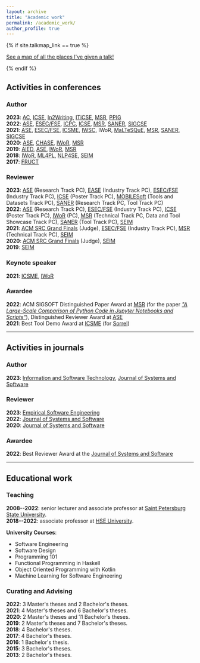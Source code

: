 ```yaml
---
layout: archive
title: "Academic work"
permalink: /academic_work/
author_profile: true
---
```


{% if site.talkmap_link == true %}

<p style="text-decoration:underline;"><a href="/talkmap.html">See a map of all the places I've given a talk!</a></p>

{% endif %}

<h2>Activities in conferences</h2>

<h3>Author</h3>

<b>2023</b>: <a href="https://2023.hci.international/ac">AC</a>, <a href="https://conf.researchr.org/home/icse-2023">ICSE</a>, <a href="http://in2writing.glitch.me/">In2Writing</a>, <a href="https://iticse.acm.org/2023/">ITiCSE</a>, <a href="https://conf.researchr.org/home/msr-2023">MSR</a>, <a href="https://www.ppig.org/workshops/2023-annual-workshop/call-for-papers/">PPIG</a><br>
<b>2022</b>: <a href="https://conf.researchr.org/home/ase-2022">ASE</a>, <a href="https://2022.esec-fse.org/">ESEC/FSE</a>, <a href="https://conf.researchr.org/home/icpc-2022">ICPC</a>, <a href="https://conf.researchr.org/home/icse-2022">ICSE</a>, <a href="https://conf.researchr.org/home/msr-2022">MSR</a>, <a href="https://saner2022.uom.gr/">SANER</a>, <a href="https://sigcse2022.sigcse.org/">SIGCSE</a><br>
<b>2021</b>: <a href="https://conf.researchr.org/home/ase-2021">ASE</a>, <a href="https://2021.esec-fse.org/">ESEC/FSE</a>, <a href="https://icsme2021.github.io/">ICSME</a>, <a href="https://iwsc2021.github.io/index.html">IWSC</a>, <a herf="https://iwor.github.io/iwor2021/">IWoR</a>, <a href="https://maltesque2021.github.io/submission.html">MaLTeSQuE</a>, <a href="https://2021.msrconf.org/">MSR</a>, <a href="https://saner2021.shidler.hawaii.edu/">SANER</a>, <a href="https://sigcse2021.sigcse.org/">SIGCSE</a><br>
<b>2020</b>: <a href="https://conf.researchr.org/home/ase-2020">ASE</a>, <a href="https://conferences.computer.org/chase2020/">CHASE</a>, <a href="https://conf.researchr.org/track/icse-2020/icse-2020-Workshops">IWoR</a>, <a href="https://2020.msrconf.org/">MSR</a><br>
<b>2019</b>: <a href="https://www.springer.com/gp/book/9783030232030">AIED</a>, <a href="https://2019.ase-conferences.org/">ASE</a>, <a href="https://iwor.github.io/iwor2019/">IWoR</a>, <a href="https://conf.researchr.org/home/msr-2019">MSR</a><br>
<b>2018</b>: <a href="https://iwor.github.io/iwor2018/">IWoR</a>, <a href="https://conf.researchr.org/track/ML4PL-2018/ML4PL-2018-papers">ML4PL</a>, <a href="https://nl4se2018.github.io/">NLP4SE</a>, <a href="https://seim-conf.org/en/archive/2018/">SEIM</a><br>
<b>2017</b>: <a href="https://www.fruct.org/conference17">FRUCT</a>

<h3>Reviewer</h3>

<b>2023</b>: <a href="https://conf.researchr.org/track/ase-2023/ase-2023-papers">ASE</a>  (Research Track PC), <a href="https://conf.researchr.org/track/ease-2023/ease-2023-industry">EASE</a> (Industry Track PC), <a href="https://2023.esec-fse.org/track/fse-2023-industry">ESEC/FSE</a> (Industry Track PC), <a href="https://conf.researchr.org/track/icse-2023/icse-2023-posters">ICSE</a> (Poster Track PC), <a href="https://conf.researchr.org/track/mobilesoft-2023/mobilesoft-2023-tools-and-datasets">MOBILESoft</a> (Tools and Datasets Track PC), <a href="https://saner2023.must.edu.mo/">SANER</a> (Research Track PC, Tool Track PC)<br>
<b>2022</b>: <a href="https://conf.researchr.org/track/ase-2022/ase-2022-research-papers">ASE</a>  (Research Track PC), <a href="https://2022.esec-fse.org/track/fse-2022-industry">ESEC/FSE</a> (Industry Track PC), <a href="https://conf.researchr.org/track/icse-2022/icse-2022-posters">ICSE</a> (Poster Track PC), <a href="https://iwor.github.io/iwor2022/">IWoR</a> (PC), <a href="https://conf.researchr.org/track/msr-2022/msr-2022-technical-papers">MSR</a> (Technical Track PC, Data and Tool Showcase Track PC), <a href="https://saner2022.uom.gr/tooltrack">SANER</a> (Tool Track PC), <a href="https://seim-conf.org/en/">SEIM</a><br>
<b>2021</b>: <a href="https://src.acm.org/candidates/2021">ACM SRC Grand Finals</a> (Judge), <a href="https://2021.esec-fse.org/track/fse-2021-industry">ESEC/FSE</a> (Industry Track PC), <a href="https://2021.msrconf.org/track/msr-2021-technical-papers">MSR</a> (Technical Track PC), <a href="https://seim-conf.org/en/archive/2021/">SEIM</a><br>
<b>2020</b>: <a href="https://src.acm.org/candidates/2020">ACM SRC Grand Finals</a> (Judge), <a href="https://seim-conf.org/en/archive/2020/">SEIM</a><br>
<b>2019</b>: <a href="https://seim-conf.org/en/archive/2019/">SEIM</a>

<h3>Keynote speaker</h3>

<b>2021</b>: <a href="https://icsme2021.github.io/program/Keynotes.html">ICSME</a>, <a href="https://iwor.github.io/iwor2021/keynote.html">IWoR</a>

<h3>Awardee</h3>
<b>2022</b>: ACM SIGSOFT Distinguished Paper Award at <a href="https://conf.researchr.org/home/msr-2022">MSR</a> (for the paper <i><a href="https://jzuken.github.io/publications/2022-05-18-jupyter-analysis">"A Large-Scale Comparison of Python Code in Jupyter Notebooks and Scripts"</a></i>), Distinguished Reviewer Award at <a href="https://conf.researchr.org/track/ase-2022/ase-2022-research-papers">ASE</a><br>
<b>2021</b>: Best Tool Demo Award at <a href="https://icsme2021.github.io/">ICSME</a> (for <a href="https://jzuken.github.io/tools/sorrel">Sorrel</a>)<br>

<hr color="#888888" size="4" noshade>

<h2>Activities in journals</h2>

<h3>Author</h3>

<b>2023</b>: <a href="https://www.sciencedirect.com/journal/information-and-software-technology">Information and Software Technology</a>, <a href="https://www.sciencedirect.com/journal/journal-of-systems-and-software">Journal of Systems and Software</a>

<h3>Reviewer</h3>

<b>2023</b>: <a href="https://www.springer.com/journal/10664">Empirical Software Engineering</a><br>
<b>2022</b>: <a href="https://www.sciencedirect.com/journal/journal-of-systems-and-software">Journal of Systems and Software</a><br>
<b>2020</b>: <a href="https://www.sciencedirect.com/journal/journal-of-systems-and-software">Journal of Systems and Software</a>

<h3>Awardee</h3>

<b>2022</b>: Best Reviewer Award at the <a href="https://www.sciencedirect.com/journal/journal-of-systems-and-software">Journal of Systems and Software</a>

<hr color="#888888" size="4" noshade>

<h2>Educational work</h2>

<h3>Teaching</h3>

<b>2008--2022</b>: senior lecturer and associate professor at <a href="https://english.spbu.ru/">Saint Petersburg State University</a>.<br>
<b>2018--2022</b>: associate professor at <a href="https://www.hse.ru/en/">HSE University</a>.

<b>University Courses</b>:
<ul>
<li>Software Engineering</li>
<li>Software Design</li>
<li>Programming 101</li>
<li>Functional Programming in Haskell</li>
<li>Object Oriented Programming with Kotlin</li>
<li>Machine Learning for Software Engineering</li>
</ul>

<h3>Curating and Advising</h3>
<b>2022</b>: 3 Master's theses and 2 Bachelor's theses.<br>
<b>2021</b>: 4 Master's theses and 6 Bachelor's theses.<br>
<b>2020</b>: 2 Master's theses and 11 Bachelor's theses.<br>
<b>2019</b>: 2 Master's theses and 7 Bachelor's theses.<br>
<b>2018</b>: 4 Bachelor's theses.<br>
<b>2017</b>: 4 Bachelor's theses.<br>
<b>2016</b>: 1 Bachelor's thesis.<br>
<b>2015</b>: 3 Bachelor's theses.<br>
<b>2013</b>: 2 Bachelor's theses.<br>
